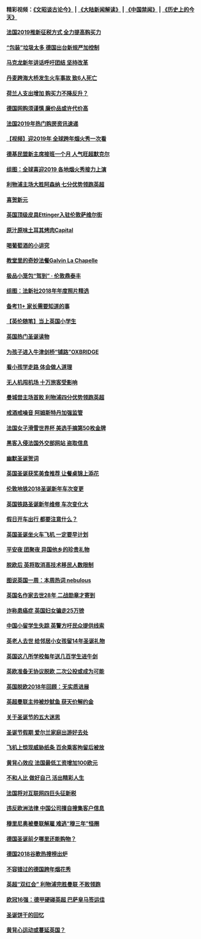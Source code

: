 #### 精彩视频：[《文昭谈古论今》](https://github.com/gfw-breaker/wenzhao/blob/master/README.md?t=01030031) | [《大陆新闻解读》](https://github.com/gfw-breaker/ntdtv-comedy/blob/master/README.md?t=01030031) | [《中国禁闻》](https://github.com/gfw-breaker/ntdtv-news/blob/master/README.md?t=01030031) | [《历史上的今天》](https://github.com/gfw-breaker/today-in-history/blob/master/README.md?t=01030031) 

#### [法国2019推新征税方式 全力提高购买力](../pages/nsc974/n10946987.md?t=01030031) 

#### [“包装”垃圾太多 德国出台新规严加控制](../pages/nsc974/n10948358.md?t=01030031) 

#### [马克龙新年讲话呼吁团结 坚持改革](../pages/nsc974/n10947012.md?t=01030031) 

#### [丹麦跨海大桥发生火车事故 致6人死亡](../pages/nsc974/n10948353.md?t=01030031) 

#### [荷兰人支出增加 购买力不降反升？](../pages/nsc974/n10948390.md?t=01030031) 

#### [德国网购须谨慎 廉价品或许代价高](../pages/nsc974/n10948233.md?t=01030031) 

#### [法国2019年热门购房资讯速递](../pages/nsc974/n10947033.md?t=01030031) 

#### [【视频】迎2019年 全球跨年烟火秀一次看](../pages/nsc974/n10946627.md?t=01030031) 

#### [德基民盟新主席接班一个月 人气旺超默克尔](../pages/nsc974/n10946634.md?t=01030031) 

#### [组图：全球喜迎2019 各地烟火秀接力上演](../pages/nsc974/n10945584.md?t=01030031) 

#### [利物浦主场大胜阿森纳 七分优势领跑英超](../pages/nsc974/n10945421.md?t=01030031) 

#### [喜贺新元](../pages/nsc974/n10936605.md?t=01030031) 

#### [英国顶级皮具Ettinger入驻伦敦萨维尔街](../pages/nsc974/n10936595.md?t=01030031) 

#### [原汁原味土耳其烤肉Capital](../pages/nsc974/n10936573.md?t=01030031) 

#### [喝葡萄酒的小讲究](../pages/nsc974/n10936535.md?t=01030031) 

#### [教堂里的奇妙法餐Galvin La Chapelle](../pages/nsc974/n10935913.md?t=01030031) 

#### [极品小笼包“驾到” · 伦敦鼎泰丰](../pages/nsc974/n10935791.md?t=01030031) 

#### [组图：法新社2018年年度照片精选](../pages/nsc974/n10935213.md?t=01030031) 

#### [备考11+ 家长需要知道的事](../pages/nsc974/n10934312.md?t=01030031) 

#### [【英伦随笔】当上英国小学生](../pages/nsc974/n10934305.md?t=01030031) 

#### [英国热门圣诞读物](../pages/nsc974/n10934285.md?t=01030031) 

#### [为孩子进入牛津剑桥“铺路”OXBRIDGE](../pages/nsc974/n10934233.md?t=01030031) 

#### [看小孩学走路 体会做人道理](../pages/nsc974/n10934169.md?t=01030031) 

#### [无人机闯机场  十万旅客受影响](../pages/nsc974/n10934028.md?t=01030031) 

#### [曼城尝主场首败 利物浦四分优势领跑英超](../pages/nsc974/n10932818.md?t=01030031) 

#### [戒酒戒噪音 阿姆斯特丹加强监管](../pages/nsc974/n10928070.md?t=01030031) 

#### [法国女子滑雪世界杯 美选手摘第50枚金牌](../pages/nsc974/n10927351.md?t=01030031) 

#### [黑客入侵法国外交部网站 盗取信息](../pages/nsc974/n10927269.md?t=01030031) 

#### [幽默圣诞贺词](../pages/nsc974/n10926672.md?t=01030031) 

#### [英国圣诞获奖美食推荐 让餐桌锦上添花](../pages/nsc974/n10926641.md?t=01030031) 

#### [伦敦地铁2018圣诞新年车次变更](../pages/nsc974/n10926629.md?t=01030031) 

#### [英国铁路圣诞新年维修 车次变化大](../pages/nsc974/n10926618.md?t=01030031) 

#### [假日开车出行 都要注意什么？](../pages/nsc974/n10926610.md?t=01030031) 

#### [英国圣诞坐火车飞机 一定要早计划](../pages/nsc974/n10926599.md?t=01030031) 

#### [平安夜 团聚夜 异国他乡的珍贵礼物](../pages/nsc974/n10925634.md?t=01030031) 

#### [脱欧后 英将取消高技术移民人数限制](../pages/nsc974/n10924981.md?t=01030031) 

#### [图说英国一周：本周热词 nebulous](../pages/nsc974/n10925020.md?t=01030031) 

#### [英国名作家去世28年 二战勋章才寄到](../pages/nsc974/n10925014.md?t=01030031) 

#### [诈称患癌症 英国妇女骗走25万镑](../pages/nsc974/n10925008.md?t=01030031) 

#### [中国小留学生失踪  英警方吁民众提供线索](../pages/nsc974/n10925001.md?t=01030031) 

#### [英老人去世 给邻居小女孩留14年圣诞礼物](../pages/nsc974/n10924997.md?t=01030031) 

#### [英国这八所学校每年送几百学生进牛剑](../pages/nsc974/n10924990.md?t=01030031) 

#### [英欧准备无协议脱欧 二次公投或成为可能](../pages/nsc974/n10923373.md?t=01030031) 

#### [英国脱欧2018年回顾：无实质进展](../pages/nsc974/n10923355.md?t=01030031) 

#### [英超曼联主帅被炒鱿鱼 获天价解约金](../pages/nsc974/n10922656.md?t=01030031) 

#### [关于圣诞节的五大迷思](../pages/nsc974/n10919864.md?t=01030031) 

#### [圣诞节假期 爱尔兰家庭出游好去处](../pages/nsc974/n10919966.md?t=01030031) 

#### [飞机上惊现威胁纸条 百余乘客拘留后被放](../pages/nsc974/n10920081.md?t=01030031) 

#### [黄背心效应 法国最低工资增加100欧元](../pages/nsc974/n10919737.md?t=01030031) 

#### [不和人比 做好自己 活出精彩人生](../pages/nsc974/n10920053.md?t=01030031) 

#### [法国将对互联网四巨头征新税](../pages/nsc974/n10919837.md?t=01030031) 

#### [违反欧洲法律 中国公司擅自搜集客户信息](../pages/nsc974/n10918199.md?t=01030031) 

#### [穆里尼奥被曼联解雇 难逃“穆三年”怪圈](../pages/nsc974/n10919101.md?t=01030031) 

#### [德国圣诞前夕哪里还能购物？](../pages/nsc974/n10918186.md?t=01030031) 

#### [德国2018谷歌热搜榜出炉](../pages/nsc974/n10918077.md?t=01030031) 

#### [不容错过的德国跨年烟花秀](../pages/nsc974/n10917989.md?t=01030031) 

#### [英超“双红会” 利物浦完胜曼联 不败领跑](../pages/nsc974/n10917557.md?t=01030031) 

#### [欧冠16强：德甲硬碰英超 巴萨皇马签运佳](../pages/nsc974/n10917207.md?t=01030031) 

#### [圣诞饼干的回忆](../pages/nsc974/n10916160.md?t=01030031) 

#### [黄背心运动或蔓延英国？](../pages/nsc974/n10915769.md?t=01030031) 

